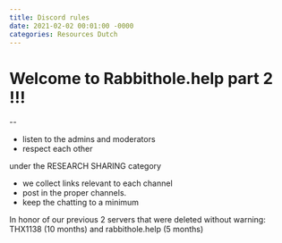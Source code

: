 ```yaml
---
title: Discord rules
date: 2021-02-02 00:01:00 -0000
categories: Resources Dutch
---
```


# Welcome to Rabbithole.help part 2 !!!
--

- listen to the admins and moderators
- respect each other

under the RESEARCH SHARING category
- we collect links relevant to each channel
- post in the proper channels.
- keep the chatting to a minimum

In honor of our previous 2 servers that were deleted without warning:
THX1138 (10 months) and rabbithole.help (5 months) 


